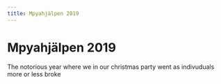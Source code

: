 ```yaml
---
title: Mpyahjälpen 2019
---
```


# Mpyahjälpen 2019

The notorious year where we in our christmas party went as indivuduals more or less broke
